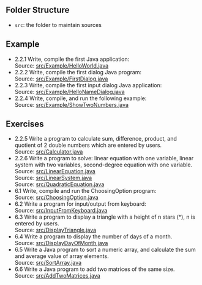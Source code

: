 ## Folder Structure

- `src`: the folder to maintain sources

## Example

- 2.2.1 Write, compile the first Java application:  
    Source: [src/Example/HelloWorld.java](./src/Example/HelloWorld.java)
- 2.2.2 Write, compile the first dialog Java program:  
    Source: [src/Example/FirstDialog.java](./src/Example/FirstDialog.java) 
- 2.2.3 Write, compile the first input dialog Java application:  
    Source: [src/Example/HelloNameDialog.java](./src/Example/HelloNameDialog.java)
- 2.2.4 Write, compile, and run the following example:    
    Source: [src/Example/ShowTwoNumbers.java](./src/Example/ShowTwoNumbers.java)
## Exercises
- 2.2.5 Write a program to calculate sum,  difference, product, and quotient of 2 double numbers which 
are entered by users.  
    Source: [src/Calculator.java](./src/Calculator.java)
- 2.2.6 Write a program to solve: linear equation with one variable, linear system with two variables, second-degree equation with one variable.  
    Source: [src/LinearEquation.java](./src/LinearEquation.java)  
    Source: [src/LinearSystem.java](./src/LinearSystem.java)  
    Source: [src/QuadraticEquation.java](./src/QuadraticEquation.java)  
- 6.1 Write, compile and run the ChoosingOption program:   
    Source: [src/ChoosingOption.java](./src/ChoosingOption.java)  
- 6.2 Write a program for input/output from keyboard:  
    Source: [src/InputFromKeyboard.java](./src/InputFromKeyboard.java)  
- 6.3 Write a program to display a triangle with a height of n stars (*), n is entered by users.  
    Source: [src/DisplayTriangle.java](./src/DisplayTriangle.java)
- 6.4 Write a program to display the number of days of a month.  
    Source: [src/DisplayDayOfMonth.java](./src/DisplayDayOfMonth.java)
- 6.5 Write a Java program to sort a numeric array, and calculate the sum and average value of array elements.  
    Source: [src/SortArray.java](./src/SortArray.java)  
- 6.6 Write a Java program to add two matrices of the same size.  
    Source: [src/AddTwoMatrices.java](./src/AddTwoMatrices.java)